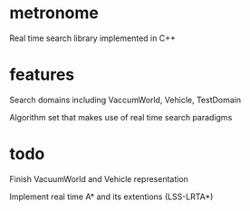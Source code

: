 # metronome

Real time search library implemented in C++

# features

Search domains including VaccumWorld, Vehicle, TestDomain 

Algorithm set that makes use of real time search paradigms 

# todo

Finish VacuumWorld and Vehicle representation

Implement real time A* and its extentions (LSS-LRTA*)
